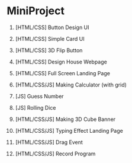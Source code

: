 # MiniProject

1. [HTML/CSS] Button Design UI

2. [HTML/CSS] Simple Card UI

3. [HTML/CSS] 3D Flip Button

4. [HTML/CSS] Design House Webpage

5. [HTML/CSS] Full Screen Landing Page

6. [HTML/CSS/JS] Making Calculator (with grid)

7. [JS] Guess Number

8. [JS] Rolling Dice

9. [HTML/CSS/JS] Making 3D Cube Banner

10. [HTML/CSS/JS] Typing Effect Landing Page

11. [HTML/CSS/JS] Drag Event

12. [HTML/CSS/JS] Record Program
